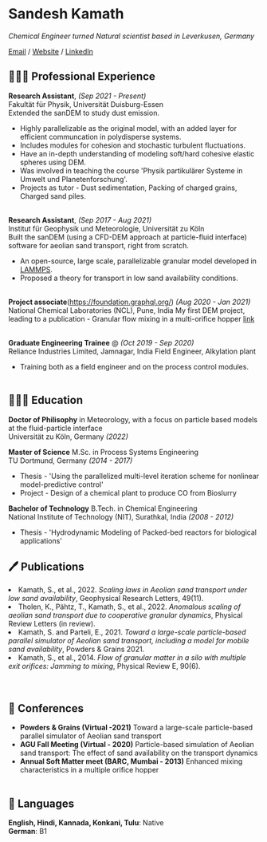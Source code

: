 # Sandesh Kamath

_Chemical Engineer turned Natural scientist based in Leverkusen, Germany_ <br>

[Email](mailto:sandeshkamath4sk@gmail.com) / [Website](https://sandkam.github.io/) / [LinkedIn](https://www.linkedin.com/in/sandesh-kamath-53795124/)

## 👩🏼‍💻 Professional Experience

**Research Assistant**, _(Sep 2021 - Present)_ <br>
Fakultät für Physik, Universität Duisburg-Essen <br>
Extended the sanDEM to study dust emission.
  - Highly parallelizable as the original model, with an added layer for efficient communcation in polydisperse systems.
  - Includes modules for cohesion and stochastic turbulent fluctuations.
  - Have an in-depth understanding of modeling soft/hard cohesive elastic spheres using DEM.
  - Was involved in teaching the course 'Physik partikulärer Systeme in Umwelt und Planetenforschung'.
  - Projects as tutor - Dust sedimentation, Packing of charged grains, Charged sand piles.
<br><br>

**Research Assistant**, _(Sep 2017 - Aug 2021)_ <br>
Institut für Geophysik und Meteorologie, Universität zu Köln <br>
Built the sanDEM (using a CFD-DEM approach at particle-fluid interface) software for aeolian sand transport, right from scratch.
  - An open-source, large scale, parallelizable granular model developed in [LAMMPS](https://www.lammps.org/).
  - Proposed a theory for transport in low sand availability conditions.
<br><br>

**Project associate**(https://foundation.graphql.org/) _(Aug 2020 - Jan 2021)_ <br>
National Chemical Laboratories (NCL), Pune, India
My first DEM project, leading to a publication - Granular flow mixing in a multi-orifice hopper [link](https://journals.aps.org/pre/abstract/10.1103/PhysRevE.90.062206)
<br><br>

**Graduate Engineering Trainee** @ _(Oct 2019 - Sep 2020)_ <br>
Reliance Industries Limited, Jamnagar, India
Field Engineer, Alkylation plant
  - Training both as a field engineer and on the process control modules.
    <br><br>
    
## 👩🏼‍🎓 Education

**Doctor of Philisophy** in Meteorology, with a focus on particle based models at the fluid-particle interface<br>
Universität zu Köln, Germany _(2022)_ <br>

**Master of Science** M.Sc. in Process Systems Engineering<br>
TU Dortmund, Germany _(2014 - 2017)_
  - Thesis - 'Using the parallelized multi-level iteration scheme for nonlinear model-predictive control'
  - Project - Design of a chemical plant to produce CO from Bioslurry

**Bachelor of Technology** B.Tech. in Chemical Engineering<br>
National Institute of Technology (NIT), Surathkal, India _(2008 - 2012)_
  - Thesis - 'Hydrodynamic Modeling of Packed-bed reactors for biological applications'

## 🖊️ Publications
<li> Kamath, S., et al., 2022. <em>Scaling laws in Aeolian sand transport under low sand availability</em>, Geophysical Research Letters, 49(11).</li>
<li> Tholen, K., Pähtz, T., Kamath, S., et al., 2022. <em>Anomalous scaling of aeolian sand transport due to cooperative granular dynamics</em>, Physical Review Letters (in review).</li>
<li> Kamath, S. and Parteli, E., 2021. <em>Toward a large-scale particle-based parallel simulator of Aeolian sand transport, including a model for mobile sand availability</em>, Powders & Grains 2021. </li>
<li> Kamath, S., et al., 2014. <em>Flow of granular matter in a silo with multiple exit orifices: Jamming to mixing</em>, Physical Review E, 90(6). </li>
<br> <br>

## 🎤 Conferences
- **Powders & Grains (Virtual -2021)** Toward a large-scale particle-based parallel simulator of Aeolian sand transport<br>
- **AGU Fall Meeting (Virtual - 2020)** Particle-based simulation of Aeolian sand transport: The effect of sand availability on the transport dynamics<br>
- **Annual Soft Matter meet (BARC, Mumbai - 2013)** Enhanced mixing characteristics in a multiple orifice hopper
<br> <br>


## 💬 Languages
**English, Hindi, Kannada, Konkani, Tulu**: Native <br>
**German**: B1
<br><br>
